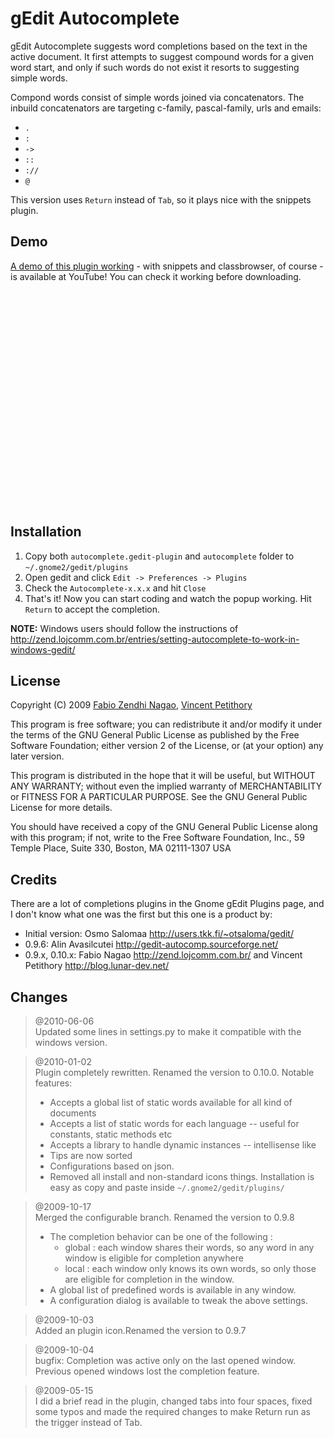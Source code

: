 gEdit Autocomplete
==================

gEdit Autocomplete suggests word completions based on the text in the active
document. It first attempts to suggest compound words for a given word start,
and only if such words do not exist it resorts to suggesting simple words.

Compond words consist of simple words joined via concatenators. The inbuild
concatenators are targeting c-family, pascal-family, urls and emails:

* `.`
* `:`
* `->`
* `::`
* `://`
* `@`

This version uses `Return` instead of `Tab`, so it plays nice with the snippets 
plugin.

Demo
----

[A demo of this plugin working](http://www.youtube.com/watch?v=BMbkbhNsVkk) -
with snippets and classbrowser, of course - is available at YouTube! You can
check it working before downloading.

<object width="425" height="344"><param name="movie" value="http://www.youtube.com/v/BMbkbhNsVkk&amp;hl=en_US&amp;fs=1&amp;"></param><param name="allowFullScreen" value="true"></param><param name="allowscriptaccess" value="always"></param><embed src="http://www.youtube.com/v/BMbkbhNsVkk&amp;hl=en_US&amp;fs=1&amp;" type="application/x-shockwave-flash" allowscriptaccess="always" allowfullscreen="true" width="425" height="344"></embed></object>

Installation
------------
1. Copy both `autocomplete.gedit-plugin` and `autocomplete` folder to `~/.gnome2/gedit/plugins`
2. Open gedit and click `Edit -> Preferences -> Plugins`
3. Check the `Autocomplete-x.x.x` and hit `Close`
4. That's it! Now you can start coding and watch the popup working. Hit `Return`
   to accept the completion.

**NOTE:** Windows users should follow the instructions of <http://zend.lojcomm.com.br/entries/setting-autocomplete-to-work-in-windows-gedit/>

License
-------

Copyright (C) 2009 [Fabio Zendhi Nagao](http://zend.lojcomm.com.br/),
[Vincent Petithory](http://blog.lunar-dev.net/)

This program is free software; you can redistribute it and/or modify it under
the terms of the GNU General Public License as published by the Free Software
Foundation; either version 2 of the License, or (at your option) any later
version.

This program is distributed in the hope that it will be useful, but WITHOUT
ANY WARRANTY; without even the implied warranty of MERCHANTABILITY or FITNESS
FOR A PARTICULAR PURPOSE. See the GNU General Public License for more details.

You should have received a copy of the GNU General Public License along with
this program; if not, write to the Free Software Foundation, Inc., 59 Temple
Place, Suite 330, Boston, MA 02111-1307 USA

Credits
-------

There are a lot of completions plugins in the Gnome gEdit Plugins page, and I 
don't know what one was the first but this one is a product by:

- Initial version: Osmo Salomaa <http://users.tkk.fi/~otsaloma/gedit/>
- 0.9.6: Alin Avasilcutei <http://gedit-autocomp.sourceforge.net/>
- 0.9.x, 0.10.x: Fabio Nagao <http://zend.lojcomm.com.br/> and Vincent Petithory <http://blog.lunar-dev.net/>


Changes
-------
> @2010-06-06  
> Updated some lines in settings.py to make it compatible with the windows version.

> @2010-01-02  
> Plugin completely rewritten. Renamed the version to 0.10.0. Notable features:
> 
>   * Accepts a global list of static words available for all kind of documents
>   * Accepts a list of static words for each language -- useful for constants, static methods etc
>   * Accepts a library to handle dynamic instances -- intellisense like
>   * Tips are now sorted
>   * Configurations based on json.
>   * Removed all install and non-standard icons things. Installation is easy as copy and paste inside `~/.gnome2/gedit/plugins/`

> @2009-10-17  
> Merged the configurable branch. Renamed the version to 0.9.8
> 
>   * The completion behavior can be one of the following :
>      * global : each window shares their words, so any word in any window is eligible for completion anywhere
>      * local : each window only knows its own words, so only those are eligible for completion in the window.
>   * A global list of predefined words is available in any window.
>   * A configuration dialog is available to tweak the above settings.

> @2009-10-03  
> Added an plugin icon.Renamed the version to 0.9.7

> @2009-10-04  
> bugfix: Completion was active only on the last opened window. Previous 
> opened windows lost the completion feature.

> @2009-05-15  
> I did a brief read in the plugin, changed tabs into four spaces, fixed some
> typos and made the required changes to make Return run as the trigger
> instead of Tab.
